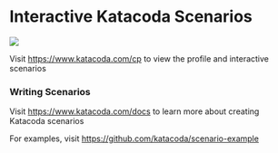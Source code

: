 # Interactive Katacoda Scenarios

[![](http://shields.katacoda.com/katacoda/cp/count.svg)](https://www.katacoda.com/cp "Get your profile on Katacoda.com")

Visit https://www.katacoda.com/cp to view the profile and interactive scenarios

### Writing Scenarios
Visit https://www.katacoda.com/docs to learn more about creating Katacoda scenarios

For examples, visit https://github.com/katacoda/scenario-example
